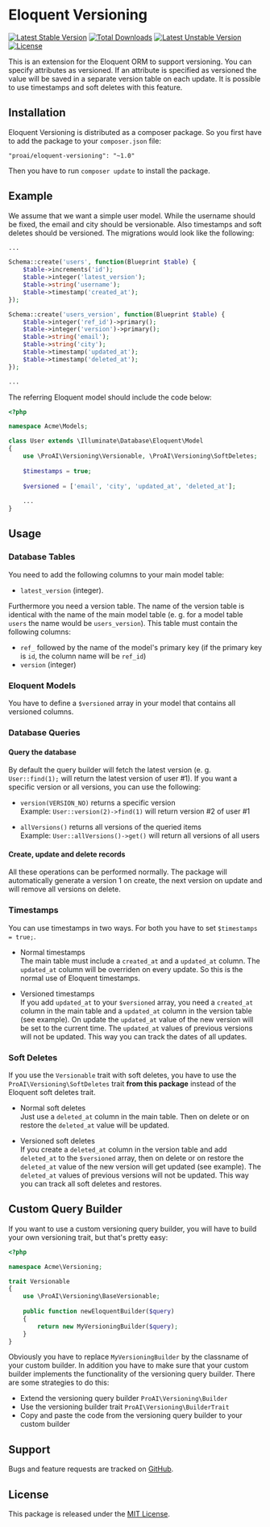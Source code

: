 # Eloquent Versioning

[![Latest Stable Version](https://poser.pugx.org/proai/eloquent-versioning/v/stable)](https://packagist.org/packages/proai/eloquent-versioning) [![Total Downloads](https://poser.pugx.org/proai/eloquent-versioning/downloads)](https://packagist.org/packages/proai/eloquent-versioning) [![Latest Unstable Version](https://poser.pugx.org/proai/eloquent-versioning/v/unstable)](https://packagist.org/packages/proai/eloquent-versioning) [![License](https://poser.pugx.org/proai/eloquent-versioning/license)](https://packagist.org/packages/proai/eloquent-versioning)

This is an extension for the Eloquent ORM to support versioning. You can specify attributes as versioned. If an attribute is specified as versioned the value will be saved in a separate version table on each update. It is possible to use timestamps and soft deletes with this feature.

## Installation

Eloquent Versioning is distributed as a composer package. So you first have to add the package to your `composer.json` file:

```
"proai/eloquent-versioning": "~1.0"
```

Then you have to run `composer update` to install the package.

## Example

We assume that we want a simple user model. While the username should be fixed, the email and city should be versionable. Also timestamps and soft deletes should be versioned. The migrations would look like the following:

```php
...

Schema::create('users', function(Blueprint $table) {
    $table->increments('id');
    $table->integer('latest_version');
    $table->string('username');
    $table->timestamp('created_at');
});

Schema::create('users_version', function(Blueprint $table) {
    $table->integer('ref_id')->primary();
    $table->integer('version')->primary();
    $table->string('email');
    $table->string('city');
    $table->timestamp('updated_at');
    $table->timestamp('deleted_at');
});

...
```

The referring Eloquent model should include the code below:

```php
<?php

namespace Acme\Models;

class User extends \Illuminate\Database\Eloquent\Model
{
    use \ProAI\Versioning\Versionable, \ProAI\Versioning\SoftDeletes;
    
    $timestamps = true;
    
    $versioned = ['email', 'city', 'updated_at', 'deleted_at'];
    
    ...
}
```

## Usage

### Database Tables

You need to add the following columns to your main model table:

* `latest_version` (integer).

Furthermore you need a version table. The name of the version table is identical with the name of the main model table (e. g. for a model table `users` the name would be `users_version`). This table must contain the following columns:

* `ref_` followed by the name of the model's primary key (if the primary key is `id`, the column name will be `ref_id`)
* `version` (integer)

### Eloquent Models

You have to define a `$versioned` array in your model that contains all versioned columns.

### Database Queries

#### Query the database

By default the query builder will fetch the latest version (e. g. `User::find(1);` will return the latest version of user #1). If you want a specific version or all versions, you can use the following:

* `version(VERSION_NO)` returns a specific version<br>Example: `User::version(2)->find(1)` will return version #2 of user #1

* `allVersions()` returns all versions of the queried items<br>Example: `User::allVersions()->get()` will return all versions of all users

#### Create, update and delete records

All these operations can be performed normally. The package will automatically generate a version 1 on create, the next version on update and will remove all versions on delete.

### Timestamps

You can use timestamps in two ways. For both you have to set `$timestamps = true;`.

* Normal timestamps<br>The main table must include a `created_at` and a `updated_at` column. The `updated_at` column will be overriden on every update. So this is the normal use of Eloquent timestamps.

* Versioned timestamps<br>If you add `updated_at` to your `$versioned` array, you need a `created_at` column in the main table and a `updated_at` column in the version table (see example). On update the `updated_at` value of the new version will be set to the current time. The `updated_at` values of previous versions will not be updated. This way you can track the dates of all updates.

### Soft Deletes

If you use the `Versionable` trait with soft deletes, you have to use the `ProAI\Versioning\SoftDeletes` trait **from this package** instead of the Eloquent soft deletes trait.

* Normal soft deletes<br>Just use a `deleted_at` column in the main table. Then on delete or on restore the `deleted_at` value will be updated.

* Versioned soft deletes<br>If you create a `deleted_at` column in the version table and add `deleted_at` to the `$versioned` array, then on delete or on restore the `deleted_at` value of the new version will get updated (see example). The `deleted_at` values of previous versions will not be updated. This way you can track all soft deletes and restores.

## Custom Query Builder

If you want to use a custom versioning query builder, you will have to build your own versioning trait, but that's pretty easy:

```php
<?php

namespace Acme\Versioning;

trait Versionable
{
    use \ProAI\Versioning\BaseVersionable;
    
    public function newEloquentBuilder($query)
    {
        return new MyVersioningBuilder($query);
    }
}
```

Obviously you have to replace `MyVersioningBuilder` by the classname of your custom builder. In addition you have to make sure that your custom builder implements the functionality of the versioning query builder. There are some strategies to do this:

* Extend the versioning query builder `ProAI\Versioning\Builder`
* Use the versioning builder trait `ProAI\Versioning\BuilderTrait`
* Copy and paste the code from the versioning query builder to your custom builder

## Support

Bugs and feature requests are tracked on [GitHub](https://github.com/proai/eloquent-versioning/issues).

## License

This package is released under the [MIT License](LICENSE).
